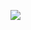 <img src="https://drive.google.com/uc?export=view&id=18sJP1Y8IO1_MiE-YkUmWXopiaHpVWJo8"
style="float:center">
